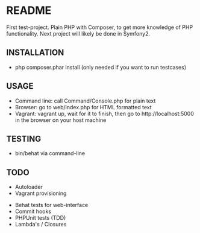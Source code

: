 README
======
First test-project. Plain PHP with Composer, to get more knowledge of PHP functionality. Next project will likely be done in Symfony2.

INSTALLATION
------------
- php composer.phar install (only needed if you want to run testcases)

USAGE
-----
- Command line: call Command/Console.php for plain text
- Browser: go to web/index.php for HTML formatted text
- Vagrant: vagrant up, wait for it to finish, then go to http://localhost:5000 in the browser on your host machine

TESTING
-------
- bin/behat via command-line

TODO
----
* Autoloader
* Vagrant provisioning
- Behat tests for web-interface
- Commit hooks
- PHPUnit tests (TDD)
- Lambda's / Closures
